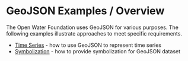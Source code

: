 # GeoJSON Examples / Overview #

The Open Water Foundation uses GeoJSON for various purposes.
The following examples illustrate approaches to meet specific requirements.

* [Time Series](time-series) - how to use GeoJSON to represent time series
* [Symbolization](symbolization) - how to provide symbolization for GeoJSON dataset
